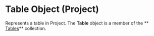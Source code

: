 
# Table Object (Project)



Represents a table in Project. The  **Table** object is a member of the ** [Tables](0a8b7dd0-b42b-ed96-4d66-c5d35ddeb8ad.md)** collection.
